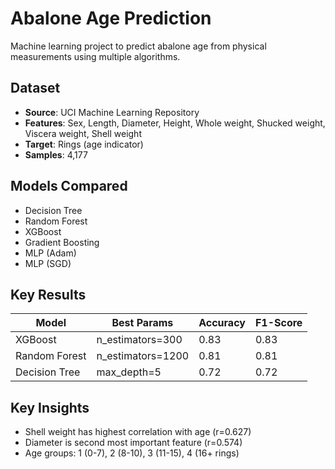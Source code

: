 # Abalone Age Prediction

Machine learning project to predict abalone age from physical measurements using multiple algorithms.

## Dataset
- **Source**: UCI Machine Learning Repository
- **Features**: Sex, Length, Diameter, Height, Whole weight, Shucked weight, Viscera weight, Shell weight
- **Target**: Rings (age indicator)
- **Samples**: 4,177

## Models Compared
- Decision Tree
- Random Forest  
- XGBoost
- Gradient Boosting
- MLP (Adam)
- MLP (SGD)

## Key Results
| Model | Best Params | Accuracy | F1-Score |
|-------|-------------|----------|----------|
| XGBoost | n_estimators=300 | 0.83 | 0.83 |
| Random Forest | n_estimators=1200 | 0.81 | 0.81 |
| Decision Tree | max_depth=5 | 0.72 | 0.72 |

## Key Insights
- Shell weight has highest correlation with age (r=0.627)
- Diameter is second most important feature (r=0.574)
- Age groups: 1 (0-7), 2 (8-10), 3 (11-15), 4 (16+ rings)
